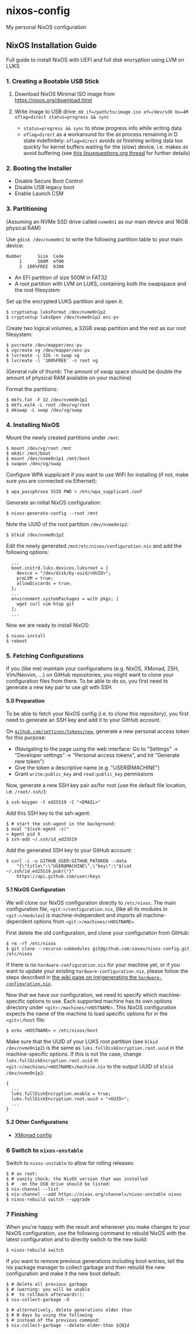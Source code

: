 # nixos-config
My personal NixOS configuration


## NixOS Installation Guide
Full guide to install NixOS with UEFI and full disk encryption using LVM on LUKS

### 1. Creating a Bootable USB Stick

1. Download NixOS Minimal ISO image from https://nixos.org/download.html

2. Write image to USB drive:
    ```dd if=/path/to/image.iso of=/dev/sdX bs=4M oflag=direct status=progress && sync```
    
    - `status=progress && sync` to show progress info while writing data
    - `oflag=direct` as a workaround for the `dd` process remaining in D state indefinitely: `oflag=direct` avoids `dd` finishing writing data too quickly for kernel buffers waiting for the (slow) device, i.e. makes `dd` avoid buffering (see [this linuxquestions.org thread](https://www.linuxquestions.org/questions/slackware-14/dd-and-status%3Dprogress-4175581355/#post5555338) for further details)

### 2. Booting the Installer

- Disable Secure Boot Control
- Disable USB legacy boot
- Enable Launch CSM

### 3. Partitioning
(Assuming an NVMe SSD drive called `nvme0n1` as our main device and 16GB physical RAM)

Use `gdisk /dev/nvme0n1` to write the following partition table to your main device:
```
Number      Size  Code
     1      500M  ef00
     2  100%FREE  8300
```

- An EFI partition of size 500M in FAT32
- A root partition with LVM on LUKS, containing both the swapspace and the root filesystem

Set up the encrypted LUKS partition and open it:
```
$ cryptsetup luksFormat /dev/nvme0n1p2
$ cryptsetup luksOpen /dev/nvme0n1p2 enc-pv
```

Create two logical volumes, a 32GB swap partition and the rest as our root filesystem:
```
$ pvcreate /dev/mapper/enc-pv
$ vgcreate vg /dev/mapper/enc-pv
$ lvcreate -L 32G -n swap vg
$ lvcreate -l '100%FREE' -n root vg
```
(General rule of thumb: The amount of swap space should be double the amount of physical RAM available on your machine)

Format the partitions:
```
$ mkfs.fat -F 32 /dev/nvme0n1p1
$ mkfs.ext4 -L root /dev/vg/root
$ mkswap -L swap /dev/vg/swap
```

### 4. Installing NixOS

Mount the newly created partitions under `/mnt`:
```
$ mount /dev/vg/root /mnt
$ mkdir /mnt/boot
$ mount /dev/nvme0n1p1 /mnt/boot
$ swapon /dev/vg/swap
```

Configure WPA supplicant if you want to use WiFi for installing (if not, make sure you are connected via Ethernet):
```
$ wpa_passphrase SSID PWD > /etc/wpa_supplicant.conf
```

Generate an initial NixOS configuration:
```
$ nixos-generate-config --root /mnt
```

Note the UUID of the root partition `/dev/nvme0n1p2`:
```
$ blkid /dev/nvme0n1p2
```

Edit the newly generated `/mnt/etc/nixos/configuration.nix` and add the following options:
```
  ...
  boot.initrd.luks.devices.luksroot = {
    device = "/dev/disk/by-uuid/<UUID>";
    preLVM = true;
    allowDiscards = true;
  };
  ...
  environment.systemPackages = with pkgs; [
    wget curl vim htop git
  ];
  ...
```

Now we are ready to install NixOS:
```
$ nixos-install
$ reboot
```

### 5. Fetching Configurations

If you (like me) maintain your configurations (e.g. NixOS, XMonad, ZSH, Vim/Neovim, ...) on GitHub repositories, you might want to clone your configuration files from there. 
To be able to do so, you first need to generate a new key pair to use git with SSH.

#### 5.0 Preparation

To be able to fetch your NixOS config (i.e. to clone this repository), you first need to generate an SSH key and add it to your GitHub account.

On [`github.com/settings/tokens/new`](https://github.com/settings/tokens/new), generate a new personal access token for this purpose:

- (Navigating to the page using the web interface: Go to "Settings" -> "Developer settings" -> "Personal access tokens", and hit "Generate new token")
- Give the token a descriptive name (e.g. "USER@MACHINE")
- Grant `write:public_key` and `read:public_key` permissions

Now, generate a new SSH key pair as/for root (use the default file location, i.e. `/root/.ssh/`):
```
$ ssh-keygen -t ed25519 -C "<EMAIL>"
```

Add this SSH key to the ssh-agent:
```
$ # start the ssh-agent in the background:
$ eval "$(ssh-agent -s)"
> Agent pid X
$ ssh-add ~/.ssh/id_ed25519
```

Add the generated SSH key to your GitHub account:
```
$ curl -i -u GITHUB_USER:GITHUB_PATOKEN --data 
    "{\"title\":\"USER@MACHINE\",\"key\":\"$(cat ~/.ssh/id_ed25519.pub)\"}" 
    https://api.github.com/user/keys
```

#### 5.1 NixOS Configuration

We will clone our NixOS configuration directly to `/etc/nixos`. The main configuration file, `<git:>/configuration.nix`, (like all its modules in `<git:>/modules`) is machine-independent and imports all machine-dependent options from `<git:>/machines/<HOSTNAME>`.

First delete the old configuration, and clone your configuration from GitHub:
```
$ rm -rf /etc/nixos
$ git clone --recurse-submodules git@github.com:savau/nixos-config.git /etc/nixos
```

If there is no `hardware-configuration.nix` for your machine yet, or if you want to update your existing `hardware-configuration.nix`, please follow the steps described in [the wiki page on (re)generating the `hardware-configuration.nix`](https://github.com/savau/nixos-config/wiki/(Re)generating-%60hardware-configuration.nix%60).

Now that we have our configuration, we need to specify which machine-specific options to use. Each supported machine has its own options directory under `<git>:/machines/<HOSTNAME>`.
This NixOS configuration expects the name of the machine to load specific options for in the `<git>:/host` file:
```
$ echo <HOSTNAME> > /etc/nixos/host
```

Make sure that the UUID of your LUKS root partition (see `blkid /dev/nvme0n1p2`) is the same as `luks.fullDiskEncryption.root.uuid` in the machine-specific options. If this is not the case, change `luks.fullDiskEncryption.root.uuid` in `<git:>/machines/<HOSTNAME>/machine.nix` to the output UUID of `blkid /dev/nvme0n1p2`:
```
{
  ...
  luks.fullDiskEncryption.enable = true;
  luks.fullDiskEncryption.root.uuid = "<UUID>";
  ...
}
```

#### 5.2 Other Configurations

- [XMonad config](https://github.com/savau/xmonad-config)

### 6 Switch to `nixos-unstable`

Switch to `nixos-unstable` to allow for rolling releases:
```
$ # as root:
$ # sanity check; the NixOS version that was installed
$ #   on the USB drive should be listed:
$ nix-channel --list
$ nix-channel --add https://nixos.org/channels/nixos-unstable nixos
$ nixos-rebuild switch --upgrade
```

### 7 Finishing

When you're happy with the result and whenever you make changes to your NixOS configuration, use the following command to rebuild NixOS with the latest configuration and to directly switch to the new build:
```
$ nixos-rebuild switch
```

If you want to remove previous generations including boot entries, tell the nix package manager to collect garbage and then rebuild the new configuration and make it the new boot default:
```
$ # delete all previous garbage 
$ # (warning: you will be unable 
$ #  to rollback afterwards!): 
$ nix-collect-garbage -d

$ # alternatively, delete generations older than 
$ # N days by using the following 
$ # instead of the previous command: 
$ nix-collect-garbage --delete-older-than ${N}d
